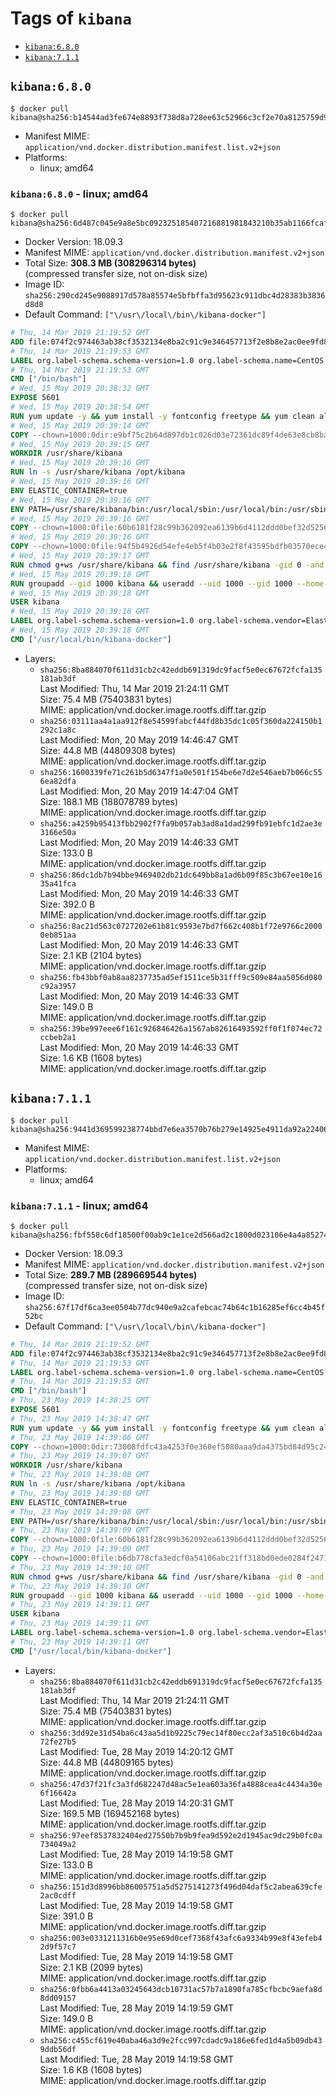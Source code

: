 <!-- THIS FILE IS GENERATED VIA './update-remote.sh' -->

# Tags of `kibana`

-	[`kibana:6.8.0`](#kibana680)
-	[`kibana:7.1.1`](#kibana711)

## `kibana:6.8.0`

```console
$ docker pull kibana@sha256:b14544ad3fe674e8893f738d8a728ee63c52966c3cf2e70a8125759d9b9c92b4
```

-	Manifest MIME: `application/vnd.docker.distribution.manifest.list.v2+json`
-	Platforms:
	-	linux; amd64

### `kibana:6.8.0` - linux; amd64

```console
$ docker pull kibana@sha256:6d487c045e9a8e5bc092325185407216881981843210b35ab1166fcaf6f9472b
```

-	Docker Version: 18.09.3
-	Manifest MIME: `application/vnd.docker.distribution.manifest.v2+json`
-	Total Size: **308.3 MB (308296314 bytes)**  
	(compressed transfer size, not on-disk size)
-	Image ID: `sha256:290cd245e9088917d578a85574e5bfbffa3d95623c911dbc4d28383b3836d8d8`
-	Default Command: `["\/usr\/local\/bin\/kibana-docker"]`

```dockerfile
# Thu, 14 Mar 2019 21:19:52 GMT
ADD file:074f2c974463ab38cf3532134e8ba2c91c9e346457713f2e8b8e2ac0ee9fd83d in / 
# Thu, 14 Mar 2019 21:19:53 GMT
LABEL org.label-schema.schema-version=1.0 org.label-schema.name=CentOS Base Image org.label-schema.vendor=CentOS org.label-schema.license=GPLv2 org.label-schema.build-date=20190305
# Thu, 14 Mar 2019 21:19:53 GMT
CMD ["/bin/bash"]
# Wed, 15 May 2019 20:38:32 GMT
EXPOSE 5601
# Wed, 15 May 2019 20:38:54 GMT
RUN yum update -y && yum install -y fontconfig freetype && yum clean all
# Wed, 15 May 2019 20:39:14 GMT
COPY --chown=1000:0dir:e9bf75c2b64d897db1c026d03e72361dc89f4de63e8cb8baf8dbf68946643c84 in /usr/share/kibana 
# Wed, 15 May 2019 20:39:15 GMT
WORKDIR /usr/share/kibana
# Wed, 15 May 2019 20:39:16 GMT
RUN ln -s /usr/share/kibana /opt/kibana
# Wed, 15 May 2019 20:39:16 GMT
ENV ELASTIC_CONTAINER=true
# Wed, 15 May 2019 20:39:16 GMT
ENV PATH=/usr/share/kibana/bin:/usr/local/sbin:/usr/local/bin:/usr/sbin:/usr/bin:/sbin:/bin
# Wed, 15 May 2019 20:39:16 GMT
COPY --chown=1000:0file:60b6181f28c99b362092ea6139b6d4112ddd0bef32d52563c33b26bdc2b51318 in /usr/share/kibana/config/kibana.yml 
# Wed, 15 May 2019 20:39:16 GMT
COPY --chown=1000:0file:94f5b4926d54efe4eb5f4b03e2f8f43595bdfb03570ece4d02a479728abb58fe in /usr/local/bin/ 
# Wed, 15 May 2019 20:39:17 GMT
RUN chmod g+ws /usr/share/kibana && find /usr/share/kibana -gid 0 -and -not -perm /g+w -exec chmod g+w {} \;
# Wed, 15 May 2019 20:39:18 GMT
RUN groupadd --gid 1000 kibana && useradd --uid 1000 --gid 1000 --home-dir /usr/share/kibana --no-create-home kibana
# Wed, 15 May 2019 20:39:18 GMT
USER kibana
# Wed, 15 May 2019 20:39:18 GMT
LABEL org.label-schema.schema-version=1.0 org.label-schema.vendor=Elastic org.label-schema.name=kibana org.label-schema.version=6.8.0 org.label-schema.url=https://www.elastic.co/products/kibana org.label-schema.vcs-url=https://github.com/elastic/kibana license=Elastic License
# Wed, 15 May 2019 20:39:18 GMT
CMD ["/usr/local/bin/kibana-docker"]
```

-	Layers:
	-	`sha256:8ba884070f611d31cb2c42eddb691319dc9facf5e0ec67672fcfa135181ab3df`  
		Last Modified: Thu, 14 Mar 2019 21:24:11 GMT  
		Size: 75.4 MB (75403831 bytes)  
		MIME: application/vnd.docker.image.rootfs.diff.tar.gzip
	-	`sha256:03111aa4a1aa912f8e54599fabcf44fd8b35dc1c05f360da224150b1292c1a8c`  
		Last Modified: Mon, 20 May 2019 14:46:47 GMT  
		Size: 44.8 MB (44809308 bytes)  
		MIME: application/vnd.docker.image.rootfs.diff.tar.gzip
	-	`sha256:1600339fe71c261b5d6347f1a0e501f154be6e7d2e546aeb7b066c556ea82dfa`  
		Last Modified: Mon, 20 May 2019 14:47:04 GMT  
		Size: 188.1 MB (188078789 bytes)  
		MIME: application/vnd.docker.image.rootfs.diff.tar.gzip
	-	`sha256:a4259b95413fbb2902f7fa9b057ab3ad8a1dad299fb91ebfc1d2ae3e3166e50a`  
		Last Modified: Mon, 20 May 2019 14:46:33 GMT  
		Size: 133.0 B  
		MIME: application/vnd.docker.image.rootfs.diff.tar.gzip
	-	`sha256:86dc1db7b94bbe9469402db21dc649bb8a1ad6b09f85c3b67ee10e1635a41fca`  
		Last Modified: Mon, 20 May 2019 14:46:33 GMT  
		Size: 392.0 B  
		MIME: application/vnd.docker.image.rootfs.diff.tar.gzip
	-	`sha256:8ac21d563c0727202e61b81c9593e7bd7f662c408b1f72e9766c20000eb851aa`  
		Last Modified: Mon, 20 May 2019 14:46:33 GMT  
		Size: 2.1 KB (2104 bytes)  
		MIME: application/vnd.docker.image.rootfs.diff.tar.gzip
	-	`sha256:fb43bbf0ab8aa8237735ad5ef1511ce5b31fff9c509e84aa5056d080c92a3957`  
		Last Modified: Mon, 20 May 2019 14:46:33 GMT  
		Size: 149.0 B  
		MIME: application/vnd.docker.image.rootfs.diff.tar.gzip
	-	`sha256:39be997eee6f161c926846426a1567ab82616493592ff0f1f074ec72ccbeb2a1`  
		Last Modified: Mon, 20 May 2019 14:46:33 GMT  
		Size: 1.6 KB (1608 bytes)  
		MIME: application/vnd.docker.image.rootfs.diff.tar.gzip

## `kibana:7.1.1`

```console
$ docker pull kibana@sha256:9441d369599238774bbd7e6ea3570b76b279e14925e4911da92a2240665a3283
```

-	Manifest MIME: `application/vnd.docker.distribution.manifest.list.v2+json`
-	Platforms:
	-	linux; amd64

### `kibana:7.1.1` - linux; amd64

```console
$ docker pull kibana@sha256:fbf558c6df18500f00ab9c1e1ce2d566ad2c1800d023106e4a4a85274b0d40cd
```

-	Docker Version: 18.09.3
-	Manifest MIME: `application/vnd.docker.distribution.manifest.v2+json`
-	Total Size: **289.7 MB (289669544 bytes)**  
	(compressed transfer size, not on-disk size)
-	Image ID: `sha256:67f17df6ca3ee0504b77dc940e9a2cafebcac74b64c1b16285ef6cc4b45f52bc`
-	Default Command: `["\/usr\/local\/bin\/kibana-docker"]`

```dockerfile
# Thu, 14 Mar 2019 21:19:52 GMT
ADD file:074f2c974463ab38cf3532134e8ba2c91c9e346457713f2e8b8e2ac0ee9fd83d in / 
# Thu, 14 Mar 2019 21:19:53 GMT
LABEL org.label-schema.schema-version=1.0 org.label-schema.name=CentOS Base Image org.label-schema.vendor=CentOS org.label-schema.license=GPLv2 org.label-schema.build-date=20190305
# Thu, 14 Mar 2019 21:19:53 GMT
CMD ["/bin/bash"]
# Thu, 23 May 2019 14:38:25 GMT
EXPOSE 5601
# Thu, 23 May 2019 14:38:47 GMT
RUN yum update -y && yum install -y fontconfig freetype && yum clean all
# Thu, 23 May 2019 14:39:06 GMT
COPY --chown=1000:0dir:73008fdfc43a4253f0e360ef5080aaa9da4375bd84d95c24b59e248ff215f50d in /usr/share/kibana 
# Thu, 23 May 2019 14:39:07 GMT
WORKDIR /usr/share/kibana
# Thu, 23 May 2019 14:39:08 GMT
RUN ln -s /usr/share/kibana /opt/kibana
# Thu, 23 May 2019 14:39:08 GMT
ENV ELASTIC_CONTAINER=true
# Thu, 23 May 2019 14:39:08 GMT
ENV PATH=/usr/share/kibana/bin:/usr/local/sbin:/usr/local/bin:/usr/sbin:/usr/bin:/sbin:/bin
# Thu, 23 May 2019 14:39:09 GMT
COPY --chown=1000:0file:60b6181f28c99b362092ea6139b6d4112ddd0bef32d52563c33b26bdc2b51318 in /usr/share/kibana/config/kibana.yml 
# Thu, 23 May 2019 14:39:09 GMT
COPY --chown=1000:0file:b6db778cfa3edcf0a54106abc21ff318bd0ede0284f2471172623218dc89d6ae in /usr/local/bin/ 
# Thu, 23 May 2019 14:39:10 GMT
RUN chmod g+ws /usr/share/kibana && find /usr/share/kibana -gid 0 -and -not -perm /g+w -exec chmod g+w {} \;
# Thu, 23 May 2019 14:39:10 GMT
RUN groupadd --gid 1000 kibana && useradd --uid 1000 --gid 1000 --home-dir /usr/share/kibana --no-create-home kibana
# Thu, 23 May 2019 14:39:11 GMT
USER kibana
# Thu, 23 May 2019 14:39:11 GMT
LABEL org.label-schema.schema-version=1.0 org.label-schema.vendor=Elastic org.label-schema.name=kibana org.label-schema.version=7.1.1 org.label-schema.url=https://www.elastic.co/products/kibana org.label-schema.vcs-url=https://github.com/elastic/kibana license=Elastic License
# Thu, 23 May 2019 14:39:11 GMT
CMD ["/usr/local/bin/kibana-docker"]
```

-	Layers:
	-	`sha256:8ba884070f611d31cb2c42eddb691319dc9facf5e0ec67672fcfa135181ab3df`  
		Last Modified: Thu, 14 Mar 2019 21:24:11 GMT  
		Size: 75.4 MB (75403831 bytes)  
		MIME: application/vnd.docker.image.rootfs.diff.tar.gzip
	-	`sha256:3dd92e31d54ba6c43aa5d1b9225c79ec14f80ecc2af3a510c6b4d2aa72fe27b5`  
		Last Modified: Tue, 28 May 2019 14:20:12 GMT  
		Size: 44.8 MB (44809165 bytes)  
		MIME: application/vnd.docker.image.rootfs.diff.tar.gzip
	-	`sha256:47d37f21fc3a3fd682247d48ac5e1ea603a36fa4888cea4c4434a30e6f16642a`  
		Last Modified: Tue, 28 May 2019 14:20:31 GMT  
		Size: 169.5 MB (169452168 bytes)  
		MIME: application/vnd.docker.image.rootfs.diff.tar.gzip
	-	`sha256:97eef8537832404ed27550b7b9b9fea9d592e2d1945ac9dc29b0fc0a734049a2`  
		Last Modified: Tue, 28 May 2019 14:19:58 GMT  
		Size: 133.0 B  
		MIME: application/vnd.docker.image.rootfs.diff.tar.gzip
	-	`sha256:151d3d8996bb86005751a5d5275141273f496d04daf5c2abea639cfe2ac0cdff`  
		Last Modified: Tue, 28 May 2019 14:19:58 GMT  
		Size: 391.0 B  
		MIME: application/vnd.docker.image.rootfs.diff.tar.gzip
	-	`sha256:003e0331211316b0e95e69d0cef7368f43afc6a9334b99e8f43efeb42d9f57c7`  
		Last Modified: Tue, 28 May 2019 14:19:58 GMT  
		Size: 2.1 KB (2099 bytes)  
		MIME: application/vnd.docker.image.rootfs.diff.tar.gzip
	-	`sha256:0fbb6a4413a03245643dcb10731ac57b7a1890fa785cfbcbc9aefa8d8dd09157`  
		Last Modified: Tue, 28 May 2019 14:19:59 GMT  
		Size: 149.0 B  
		MIME: application/vnd.docker.image.rootfs.diff.tar.gzip
	-	`sha256:c455cf619e40aba46a3d9e2fcc997cdadc9a186e6fed1d4a5b09db439ddb56df`  
		Last Modified: Tue, 28 May 2019 14:19:58 GMT  
		Size: 1.6 KB (1608 bytes)  
		MIME: application/vnd.docker.image.rootfs.diff.tar.gzip
